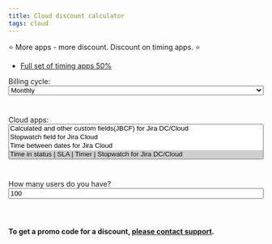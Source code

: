 ```yaml
---
title: Cloud discount calculator
tags: cloud
---
```


⭐️ More apps - more discount. Discount on timing apps. ⭐️

* [Full set of timing apps 50%](/Cloud-discount-calculator/?apps=stopwatch,time-between-dates,tis,timer&cycle=monthly&users=100)

<html>
<head>
    <script src="https://code.jquery.com/jquery-2.2.4.min.js"
            integrity="sha256-BbhdlvQf/xTY9gja0Dq3HiwQF8LaCRTXxZKRutelT44=" crossorigin="anonymous"></script>
    <link href="https://cdn.jsdelivr.net/npm/select2@4.1.0-rc.0/dist/css/select2.min.css" rel="stylesheet"/>
    <script src="https://cdn.jsdelivr.net/npm/select2@4.1.0-rc.0/dist/js/select2.min.js"></script>
</head>

<div id="cycle" style="width: 100%; margin-bottom: 20px">
    <label>Billing cycle:</label>
    <select class="cycle" style="width: 100%; margin-bottom: 20px">
        <option value="monthly" selected="selected">Monthly</option>
        <option value="annual">Annual</option>
    </select>
</div>


<div id="apps" style="width: 100%; margin-bottom: 20px">
    <label>Cloud apps:</label>
    <select class="apps" multiple="multiple" style="width: 100%; margin-bottom: 20px">
        <option value="jbcf">Calculated and other custom fields(JBCF) for Jira DC/Cloud</option>
        <option value="stopwatch">Stopwatch field for Jira Cloud</option>
        <option value="time-between-dates">Time between dates for Jira Cloud</option>
        <option value="tis" selected="selected">Time in status | SLA | Timer | Stopwatch for Jira DC/Cloud</option>
        <option value="timer" selected="selected">Timer field | SLA for Jira Cloud</option>
    </select>
</div>


<div id="users" style="width: 100%; margin-bottom: 20px">
    <label>How many users do you have?</label>
    <input class="users" value="100" type="number" min="0" max="20000" style="width: 100%; margin-bottom: 20px"/>
</div>

<table id="table">
    <thead></thead>
</table>

<div>
    <b>To get a promo code for a discount, <a target="_blank" href="https://jibrok.atlassian.net/servicedesk/customer/portal/9/group/41/create/138">please contact support</a>.</b>
</div>


<script>

    
    $.urlParameters = function(params) {
      var results = new RegExp("[?&]" + params + "=([^&#]*)").exec(
        window.location.href
      );
      return results ? decodeURI(results[1]) : null;
    };

    $(document).ready(function () {
        let paramsApps = $.urlParameters("apps");
        if(paramsApps != null){
            $('.apps').val(paramsApps.split(","))
        }
        $('.apps').select2();

        let paramsCycle = $.urlParameters("cycle");
        if(paramsCycle != null){
            $('.cycle').val(paramsCycle)
        }
        $('.cycle').select2();

        let paramsUsers = $.urlParameters("users");
        if(paramsUsers != null){
            $('.users').val(paramsUsers)
        }

        $('.apps').on('change', function () {
            calculate();
            setParams();
        });
        $('.cycle').on('change', function () {
            calculate();
            setParams();
        });
        $('.users').on('change', function () {
            calculate();
            setParams();
        });

        calculate();
    });

    function setParams(){
        let params = [];
        if($('.apps').val() != null){
           params.push("apps=" +  $('.apps').val().join(","));
        }
        if($('.cycle').val() != null){
          params.push("cycle=" +  $('.cycle').val());
        }
        if($('.users').val() != null){
         params.push("users=" +  $('.users').val());
        }
        if(params.length > 0){
            let pageUrl = window.location.href.replace(window.location.origin,"").replace(document.location.search,"");
            pageUrl += "?" + params.join("&");
            window.history.pushState('Cloud discount calculator', 'Cloud discount calculator', pageUrl);
             
        }
    }

    appNames = {
        jbcf: "Calculated and other custom fields(JBCF) for Jira DC/Cloud",
        stopwatch: "Stopwatch field for Jira Cloud",
        "time-between-dates": "Time between dates for Jira Cloud",
        tis: "Time in status | SLA | Timer | Stopwatch for Jira DC/Cloud",
        timer: "Timer field | SLA for Jira Cloud"
    }

    basePrices = {
        jbcf: [
            {
                tier: 10,
                userPrice: 3,
                isStartedLicense: true
            }, {
                tier: 100,
                userPrice: 0.3
            }, {
                tier: 250,
                userPrice: 0.25
            }, {
                tier: 1000,
                userPrice: 0.15
            }, {
                tier: 2500,
                userPrice: 0.10
            }, {
                tier: 5000,
                userPrice: 0.10
            }, {
                tier: 7500,
                userPrice: 0.05
            }, {
                tier: 10000,
                userPrice: 0.05
            }, {
                tier: 15000,
                userPrice: 0.05
            }, {
                tier: 20000,
                userPrice: 0.05
            }
        ],
        stopwatch: [
            {
                tier: 10,
                userPrice: 3,
                isStartedLicense: true
            }, {
                tier: 100,
                userPrice: 0.35
            }, {
                tier: 250,
                userPrice: 0.25
            }, {
                tier: 1000,
                userPrice: 0.20
            }, {
                tier: 2500,
                userPrice: 0.15
            }, {
                tier: 5000,
                userPrice: 0.15
            }, {
                tier: 7500,
                userPrice: 0.15
            }, {
                tier: 10000,
                userPrice: 0.10
            }, {
                tier: 15000,
                userPrice: 0.10
            }, {
                tier: 20000,
                userPrice: 0.10
            }
        ],
        "time-between-dates": [
            {
                tier: 10,
                userPrice: 3,
                isStartedLicense: true
            }, {
                tier: 100,
                userPrice: 0.35
            }, {
                tier: 250,
                userPrice: 0.25
            }, {
                tier: 1000,
                userPrice: 0.20
            }, {
                tier: 2500,
                userPrice: 0.15
            }, {
                tier: 5000,
                userPrice: 0.15
            }, {
                tier: 7500,
                userPrice: 0.15
            }, {
                tier: 10000,
                userPrice: 0.10
            }, {
                tier: 15000,
                userPrice: 0.10
            }, {
                tier: 20000,
                userPrice: 0.10
            }
        ],
        tis: [
            {
                tier: 10,
                userPrice: 3,
                isStartedLicense: true
            }, {
                tier: 100,
                userPrice: 0.35
            }, {
                tier: 250,
                userPrice: 0.25
            }, {
                tier: 1000,
                userPrice: 0.20
            }, {
                tier: 2500,
                userPrice: 0.15
            }, {
                tier: 5000,
                userPrice: 0.15
            }, {
                tier: 7500,
                userPrice: 0.15
            }, {
                tier: 10000,
                userPrice: 0.10
            }, {
                tier: 15000,
                userPrice: 0.10
            }, {
                tier: 20000,
                userPrice: 0.10
            }
        ],
        timer: [
            {
                tier: 10,
                userPrice: 3,
                isStartedLicense: true
            }, {
                tier: 100,
                userPrice: 0.35
            }, {
                tier: 250,
                userPrice: 0.25
            }, {
                tier: 1000,
                userPrice: 0.20
            }, {
                tier: 2500,
                userPrice: 0.15
            }, {
                tier: 5000,
                userPrice: 0.15
            }, {
                tier: 7500,
                userPrice: 0.15
            }, {
                tier: 10000,
                userPrice: 0.10
            }, {
                tier: 15000,
                userPrice: 0.10
            }, {
                tier: 20000,
                userPrice: 0.10
            }
        ],
    }

    packs = [
        {
            name: "Time in status full pack",
            apps: ["stopwatch", "time-between-dates", "tis", "timer"],
            // basePrice: [1, 1.5, 1.75, 2]
            basePrice: [1, 0.5, 0.25, 0.25]
        }
    ]

    // basePack = [1, 1.75, 2.50, 3, 3.4, 3.8, 4.2, 4.5, 4.8, 5]
    basePack = [1, 0.9, 0.8, 0.7, 0.6, 0.5, 0.4, 0.3, 0.2, 0.2]

    startPriceIfHasFullPack = 0.8
    startPriceIfHasPack = 0.9


    function calculate() {

        let apps = $('.apps').val()
        let users = $('.users').val()
        let cycle = $('.cycle').val()
        //todo validate users
        if (apps == null || apps.length == 0 || users == 0) {
            return
        }
        let totalBasePrices = []
        for (let i = 0; i < apps.length; i++) {
            totalBasePrices.push(
                {
                    app: apps[i],
                    basePrice: getBasePriceForApp(apps[i], users)
                }
            )
        }

        // console.log(totalBasePrices)
        // console.log("add discount")
        totalBasePrices = addDiscountInfo(totalBasePrices);
        // console.log(totalBasePrices)
        let endTotal = 0;
        let baseTotal = 0;
        for (let i = 0; i < totalBasePrices.length; i++) {
            baseTotal += totalBasePrices[i].basePrice;
            let appPrice = totalBasePrices[i].basePrice;
            for (let j = 0; j < totalBasePrices[i].discount.length; j++) {
                if (totalBasePrices[i].totalDiscount == null) {
                    totalBasePrices[i].totalDiscount = 1;
                }
                totalBasePrices[i].totalDiscount *= totalBasePrices[i].discount[j]
                appPrice *= totalBasePrices[i].discount[j]
            }
            totalBasePrices[i].endPrice = appPrice;

            endTotal += appPrice;
        }

        let data = {
            baseTotal: baseTotal,
            endTotal: endTotal,
            apps: totalBasePrices,
            users: users,
            cycle: cycle
        }

        generateTable(data)
    }

    function generateTable(data) {
        let html = '';


        html += '<thead><tr><th>App</th><th>Base price</th><th>Price with discount</th><th>Discount</th></tr></thead>' +
            '<tbody>';

        for (let i = 0; i < data.apps.length; i++) {
            html += '<tr><td>' + appNames[data.apps[i].app] + '</td><td>' +
                showPrices(data.apps[i].basePrice, data.users, data.cycle, false) +

                '</td><td>' +

                showPrices(data.apps[i].endPrice, data.users, data.cycle, false) +

                '</td><td>' + (parseInt(getAround(1 - data.apps[i].endPrice / data.apps[i].basePrice) * 100)) + ' % </td></tr>';
        }
        html += '<tr><td><b>Total</b></td><td style="background: #FFEBE6;">' +
            showPrices(data.baseTotal, data.users, data.cycle, true) +
            '</td><td style="background: #E3FCEF;">' +
            showPrices(data.endTotal, data.users, data.cycle, true) + '</td><td>' +
            "<b>" + (parseInt(getAround(1 - data.endTotal / data.baseTotal) * 100)) + ' % </b></td></tr>';
        html += "</tbody>"
        $('#table').html(html)
    }

    function showPrices(price, users, cycle, bold) {
        if(bold){
            if(cycle == "monthly") {
                return "<b>$" + getAround(price / users) + ' per user (average)' + '<br/>' +
                    "$" + ("" + getAround(price)).replace(".00", "") + ' a month<br/></b>';
            } else {
                return "<b>$" + getAround(price * 10 / 12 / users) + ' per user (average)' + '<br/>' +
                    "$" + ("" + getAround(price * 10)).replace(".00", "") + ' a year<br/></b>';
            }
        }
        if(cycle == "monthly") {
            return "$" + getAround(price / users) + ' per user (average)' + '<br/>' +
                "$" + ("" + getAround(price)).replace(".00", "") + ' a month<br/>';
        } else {
            return "$" + getAround(price * 10 / 12 / users) + ' per user (average)' + '<br/>' +
                "$" + ("" + getAround(price * 10)).replace(".00", "") + ' a year<br/>';
        }

    }

    function getAround(number) {
        return parseFloat(number).toFixed(2);
    }

    function addDiscountInfo(appBasedPrices) {
        appBasedPrices.sort(function (firstValue, secondValue) {
            if (firstValue.basePrice > secondValue.basePrice) {
                return 1;
            } else if (firstValue.basePrice < secondValue.basePrice) {
                return -1;
            } else {
                if (firstValue.app.length > secondValue.app.length) {
                    return 1;
                } else if (firstValue.app.length < secondValue.app.length) {
                    return -1;
                } else {
                    return 0;
                }
            }
        })
        appBasedPrices = appBasedPrices.reverse();

        let packs = copyPacks();
        let isStartPriceIfHasFullPack = false
        let isStartPriceIfHasPack = false;
        for (let i = 0; i < appBasedPrices.length; i++) {
            let app = appBasedPrices[i].app;
            for (let j = 0; j < packs.length; j++) {
                let pack = packs[j];
                let index = pack.apps.indexOf(app);
                if (index > -1) {
                    let discountIndex = pack.discountIndex
                    if (discountIndex == null) {
                        discountIndex = 0;
                    }
                    appBasedPrices[i].discount = [pack.basePrice[discountIndex]];
                    discountIndex++;
                    pack.discountIndex = discountIndex;
                    if (discountIndex > 1) {
                        isStartPriceIfHasPack = true;
                    } else if (discountIndex == pack.basePrice.length) {
                        isStartPriceIfHasFullPack = true;
                    }
                }
            }
        }

        let appsWithoutPack = 0;
        for (let i = 0; i < appBasedPrices.length; i++) {
            if (appBasedPrices[i].discount == null) {
                if (isStartPriceIfHasFullPack) {
                    appBasedPrices[i].discount = [startPriceIfHasFullPack]
                } else if (isStartPriceIfHasPack) {
                    appBasedPrices[i].discount = [startPriceIfHasPack]
                } else {
                    appBasedPrices[i].discount = []
                }

                appBasedPrices[i].discount.push(basePack[appsWithoutPack]);
                appsWithoutPack++;
            } else {
                appsWithoutPack++;
            }
        }
        return appBasedPrices;
    }

    function copyPacks() {
        return JSON.parse(JSON.stringify(packs))
    }


    function getBasePriceForApp(app, users) {
        let total = 0;
        let appPrices = basePrices[app];
        let prevTier = 0;
        for (let i = 0; i < appPrices.length; i++) {
            let appPrice = appPrices[i];
            let priceCurrentTier = appPrice.userPrice;
            let isStartedLicense = appPrice.isStartedLicense;
            let needStartedLicense = users <= 10;
            if (appPrice.tier <= users) {
                if (needStartedLicense) {
                    total += priceCurrentTier;
                } else if (isStartedLicense) {
                    continue
                }

                total += (appPrice.tier - prevTier) * priceCurrentTier;
                prevTier = appPrice.tier;
            } else {
                total += (users - prevTier) * priceCurrentTier;
                break
            }
        }
        return total;
    }
</script>

<script>

</script>
</html>




